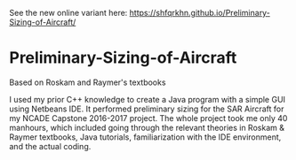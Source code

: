 See the new online variant here: https://shfqrkhn.github.io/Preliminary-Sizing-of-Aircraft/

# Preliminary-Sizing-of-Aircraft
Based on Roskam and Raymer's textbooks

I used my prior C++ knowledge to create a Java program with a simple GUI using Netbeans IDE. It performed preliminary sizing for the SAR Aircraft for my NCADE Capstone 2016-2017 project. The whole project took me only 40 manhours, which included going through the relevant theories in Roskam & Raymer textbooks, Java tutorials, familiarization with the IDE environment, and the actual coding.
